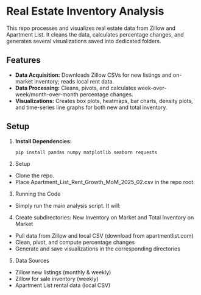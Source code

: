 # Real Estate Inventory Analysis

This repo processes and visualizes real estate data from Zillow and Apartment List. It cleans the data, calculates percentage changes, and generates several visualizations saved into dedicated folders.

## Features

- **Data Acquisition:** Downloads Zillow CSVs for new listings and on-market inventory; reads local rent data.
- **Data Processing:** Cleans, pivots, and calculates week-over-week/month-over-month percentage changes.
- **Visualizations:** Creates box plots, heatmaps, bar charts, density plots, and time-series line graphs for both new and total inventory.

## Setup

1. **Install Dependencies:**

   ```bash
   pip install pandas numpy matplotlib seaborn requests
2. Setup
* Clone the repo.
* Place Apartment_List_Rent_Growth_MoM_2025_02.csv in the repo root.
3. Running the Code
* Simply run the main analysis script. It will:
4. Create subdirectories: New Inventory on Market and Total Inventory on Market
* Pull data from Zillow and local CSV (download from apartmentlist.com)
* Clean, pivot, and compute percentage changes
* Generate and save visualizations in the corresponding directories
5. Data Sources
* Zillow new listings (monthly & weekly)
* Zillow for sale inventory (weekly)
* Apartment List rental data (local CSV)


